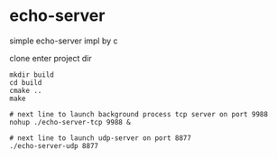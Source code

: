 # echo-server
simple echo-server impl by c

clone enter project dir

``` shell
mkdir build
cd build
cmake ..
make

# next line to launch background process tcp server on port 9988
nohup ./echo-server-tcp 9988 &

# next line to launch udp-server on port 8877
./echo-server-udp 8877

```
